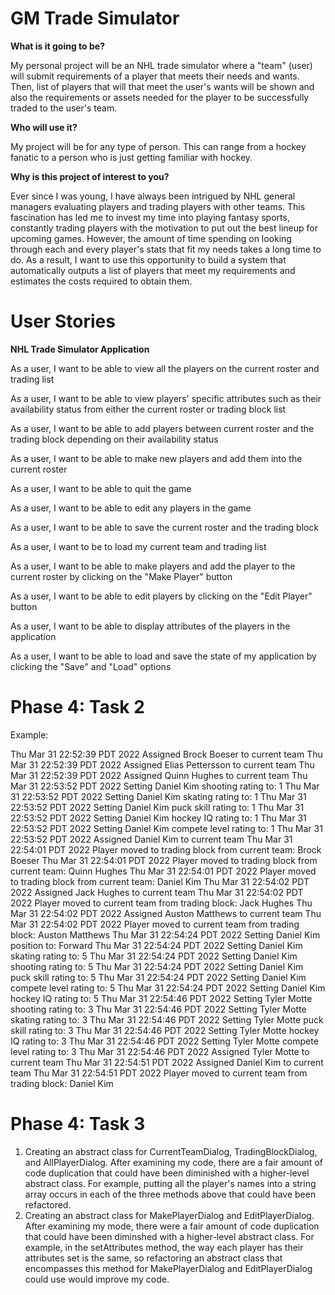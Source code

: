 # GM Trade Simulator

**What is it going to be?**

My personal project will be an NHL trade simulator where a "team" (user) will 
submit requirements of a player that meets their needs and wants. Then,  list of players that 
will that meet the user's wants will be shown and also the requirements or assets needed 
for the player to be successfully traded to the user's team. 

**Who will use it?** 

My project will be for any type of person. This can range from a hockey fanatic to 
a person who is just getting familiar with hockey. 

**Why is this project of interest to you?** 

Ever since I was young, I have always been intrigued by NHL general managers 
evaluating players and trading players with other teams. This fascination has 
led me to invest my time into playing fantasy sports, constantly trading players
with the motivation to put out the best lineup for upcoming games. However, the amount
of time spending on looking through each and every player's stats that fit my needs 
takes a long time to do. As a result, I want to use this opportunity to build 
a system that automatically outputs a list of players that meet my requirements and 
estimates the costs required to obtain them. 

# User Stories 

**NHL Trade Simulator Application**

As a user, I want to be able to view all the players on the current roster and trading list

As a user, I want to be able to view players' specific attributes such as their availability status from either 
the current roster or trading block list

As a user, I want to be able to add players between current roster and the trading block depending on their
availability status

As a user, I want to be able to make new players and add them into the current roster

As a user, I want to be able to quit the game

As a user, I want to be able to edit any players in the game

As a user, I want to be able to save the current roster and the trading block 

As a user, I want to be to load my current team and trading list

As a user, I want to be able to make players and add the player to the current roster by clicking on the "Make Player"
           button

As a user, I want to be able to edit players by clicking on the "Edit Player" button

As a user, I want to be able to display attributes of the players in the application

As a user, I want to be able to load and save the state of my application by clicking the "Save" and "Load" options

# Phase 4: Task 2

Example: 

Thu Mar 31 22:52:39 PDT 2022
Assigned Brock Boeser to current team
Thu Mar 31 22:52:39 PDT 2022
Assigned Elias Pettersson to current team
Thu Mar 31 22:52:39 PDT 2022
Assigned Quinn Hughes to current team
Thu Mar 31 22:53:52 PDT 2022
Setting Daniel Kim shooting rating to: 1
Thu Mar 31 22:53:52 PDT 2022
Setting Daniel Kim skating rating to: 1
Thu Mar 31 22:53:52 PDT 2022
Setting Daniel Kim puck skill rating to: 1
Thu Mar 31 22:53:52 PDT 2022
Setting Daniel Kim hockey IQ rating to: 1
Thu Mar 31 22:53:52 PDT 2022
Setting Daniel Kim compete level rating to: 1
Thu Mar 31 22:53:52 PDT 2022
Assigned Daniel Kim to current team
Thu Mar 31 22:54:01 PDT 2022
Player moved to trading block from current team: Brock Boeser
Thu Mar 31 22:54:01 PDT 2022
Player moved to trading block from current team: Quinn Hughes
Thu Mar 31 22:54:01 PDT 2022
Player moved to trading block from current team: Daniel Kim
Thu Mar 31 22:54:02 PDT 2022
Assigned Jack Hughes to current team
Thu Mar 31 22:54:02 PDT 2022
Player moved to current team from trading block: Jack Hughes
Thu Mar 31 22:54:02 PDT 2022
Assigned Auston Matthews to current team
Thu Mar 31 22:54:02 PDT 2022
Player moved to current team from trading block: Auston Matthews
Thu Mar 31 22:54:24 PDT 2022
Setting Daniel Kim position to: Forward
Thu Mar 31 22:54:24 PDT 2022
Setting Daniel Kim skating rating to: 5
Thu Mar 31 22:54:24 PDT 2022
Setting Daniel Kim shooting rating to: 5
Thu Mar 31 22:54:24 PDT 2022
Setting Daniel Kim puck skill rating to: 5
Thu Mar 31 22:54:24 PDT 2022
Setting Daniel Kim compete level rating to: 5
Thu Mar 31 22:54:24 PDT 2022
Setting Daniel Kim hockey IQ rating to: 5
Thu Mar 31 22:54:46 PDT 2022
Setting Tyler Motte shooting rating to: 3
Thu Mar 31 22:54:46 PDT 2022
Setting Tyler Motte skating rating to: 3
Thu Mar 31 22:54:46 PDT 2022
Setting Tyler Motte puck skill rating to: 3
Thu Mar 31 22:54:46 PDT 2022
Setting Tyler Motte hockey IQ rating to: 3
Thu Mar 31 22:54:46 PDT 2022
Setting Tyler Motte compete level rating to: 3
Thu Mar 31 22:54:46 PDT 2022
Assigned Tyler Motte to current team
Thu Mar 31 22:54:51 PDT 2022
Assigned Daniel Kim to current team
Thu Mar 31 22:54:51 PDT 2022
Player moved to current team from trading block: Daniel Kim

# Phase 4: Task 3

1) Creating an abstract class for CurrentTeamDialog, TradingBlockDialog, and AllPlayerDialog. After examining my code,
   there are a fair amount of code duplication that could have been diminished with a higher-level abstract class.
   For example, putting all the player's names into a string array occurs in each of the three methods above that
   could have been refactored. 
2) Creating an abstract class for MakePlayerDialog and EditPlayerDialog. After examining my mode, there were a fair
   amount of code duplication that could have been diminshed with a higher-level abstract class. For example, in the 
   setAttributes method, the way each player has their attributes set is the same, so refactoring an abstract class
   that encompasses this method for MakePlayerDialog and EditPlayerDialog could use would improve my code. 










